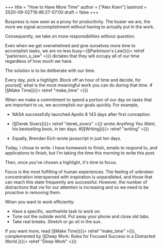 +++
title = "How to Have More Time"
author = ["Alex Koen"]
lastmod = 2020-09-02T16:46:27-07:00
draft = false
+++

Busyness is now seen as a proxy for productivity. The busier we are, the more we signal accomplishment without having to actually put in the work.

Consequently, we take on more responsibilities without question.

Even when we get overwhelmed and give ourselves more time to accomplish tasks, we are no less busy—[§Parkinson's Law]({{< relref "parkinson_s_law" >}}) dictates that they will occupy all of our time regardless of how much we have.

The solution is to be deliberate with our time.

Every day, pick a highlight. Block off an hour of time and decide, for _yourself,_ what is the most meaningful work you can do during that time. #[§Make Time]({{< relref "make_time" >}})

When we make a commitment to spend a portion of our day on tasks that are important to us, we accomplish our goals quickly. For example,

-   NASA successfully launched Apollo 8 143 days after first conception

-   [§Derek Sivers]({{< relref "derek_sivers" >}}) wrote _Anything You Want_, his bestselling book, in ten days. #[§Writing]({{< relref "writing" >}})

-   Equally, Brendan Eich wrote javascript in just ten days.

Today, I chose to write. I have homework to finish, emails to respond to, and applications to finish, but I'm taking the time this morning to write this post.

Then, once you've chosen a highlight, it's time to focus.

Focus is the most fulfilling of human experiences. The feeling of unbroken concentration interspersed with inspiration is unparalleled, and those that can reach this state frequently are successful. However, the number of distractions that vie for our attention is increasing and so we need to be proactive in removing them.

When you want to work efficiently:

-   Have a specific, worthwhile task to work on.
-   Tune out the outside world. Put away your phone and close old tabs.
-   Take real breaks. Stretch or go sit in the sun.

If you want more, read [§Make Time]({{< relref "make_time" >}}), complemented by [§Deep Work: Rules for Focused Success in a Distracted World.]({{< relref "Deep-Work" >}})
